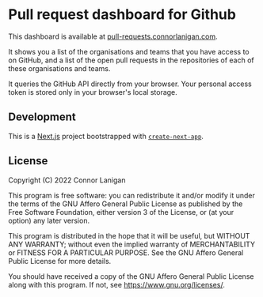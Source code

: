 # Pull request dashboard for Github

This dashboard is available at [pull-requests.connorlanigan.com](https://pull-requests.connorlanigan.com).

It shows you a list of the organisations and teams that you have access to on GitHub, and a list of the open pull requests in the repositories of each of these organisations and teams.

It queries the GitHub API directly from your browser. Your personal access token is stored only in your browser's local storage.

## Development

This is a [Next.js](https://nextjs.org/) project bootstrapped with [`create-next-app`](https://github.com/vercel/next.js/tree/canary/packages/create-next-app).

## License

Copyright (C) 2022 Connor Lanigan

This program is free software: you can redistribute it and/or modify
it under the terms of the GNU Affero General Public License as published
by the Free Software Foundation, either version 3 of the License, or
(at your option) any later version.

This program is distributed in the hope that it will be useful,
but WITHOUT ANY WARRANTY; without even the implied warranty of
MERCHANTABILITY or FITNESS FOR A PARTICULAR PURPOSE. See the
GNU Affero General Public License for more details.

You should have received a copy of the GNU Affero General Public License
along with this program. If not, see <https://www.gnu.org/licenses/>.
